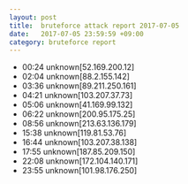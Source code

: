 ```yaml
---
layout: post
title:  bruteforce attack report 2017-07-05
date:   2017-07-05 23:59:59 +09:00
category: bruteforce report
---
```


* 00:24 unknown[52.169.200.12]
* 02:04 unknown[88.2.155.142]
* 03:36 unknown[89.211.250.161]
* 04:21 unknown[103.207.37.73]
* 05:06 unknown[41.169.99.132]
* 06:22 unknown[200.95.175.25]
* 08:56 unknown[213.63.136.179]
* 15:38 unknown[119.81.53.76]
* 16:44 unknown[103.207.38.138]
* 17:55 unknown[187.85.209.150]
* 22:08 unknown[172.104.140.171]
* 23:55 unknown[101.98.176.250]
